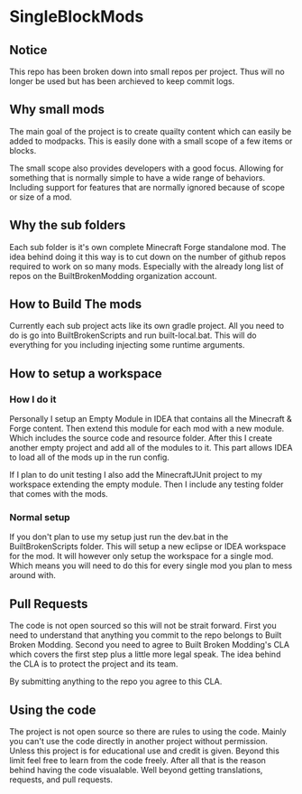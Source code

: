 # SingleBlockMods

## Notice
This repo has been broken down into small repos per project. Thus will no longer be used but has been archieved to keep commit logs.

## Why small mods
The main goal of the project is to create quailty content which can easily be added to modpacks. This is easily done with a small scope of a few items or blocks. 

The small scope also provides developers with a good focus. Allowing for something that is normally simple to have a wide range of behaviors. Including support for features that are normally ignored because of scope or size of a mod.

## Why the sub folders

Each sub folder is it's own complete Minecraft Forge standalone mod. The idea behind doing it this way is to cut down on the number of github repos required to work on so many mods. Especially with the already long list of repos on the BuiltBrokenModding organization account.

## How to Build The mods

Currently each sub project acts like its own gradle project. All you need to do is go into BuiltBrokenScripts and run built-local.bat. This will do everything for you including injecting some runtime arguments.


## How to setup a workspace

### How I do it
Personally I setup an Empty Module in IDEA that contains all the Minecraft & Forge content. Then extend this module for each mod with a new module. Which includes the source code and resource folder. After this I create another empty project and add all of the modules to it. This part allows IDEA to load all of the mods up in the run config. 

If I plan to do unit testing I also add the MinecraftJUnit project to my workspace extending the empty module. Then I include any testing folder that comes with the mods.

### Normal setup

If you don't plan to use my setup just run the dev.bat in the BuiltBrokenScripts folder. This will setup a new eclipse or IDEA workspace for the mod. It will however only setup the workspace for a single mod. Which means you will need to do this for every single mod you plan to mess around with.

## Pull Requests

The code is not open sourced so this will not be strait forward. First you need to understand that anything you commit to the repo belongs to Built Broken Modding. Second you need to agree to Built Broken Modding's CLA which covers the first step plus a little more legal speak. The idea behind the CLA is to protect the project and its team.

By submitting anything to the repo you agree to this CLA.

## Using the code

The project is not open source so there are rules to using the code. Mainly you can't use the code directly in another project without permission. Unless this project is for educational use and credit is given. Beyond this limit feel free to learn from the code freely. After all that is the reason behind having the code visualable. Well beyond getting translations, requests, and pull requests.
